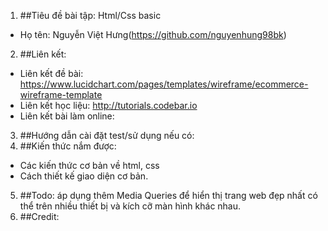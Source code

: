 1. ##Tiêu đề bài tập: Html/Css basic
* Họ tên: Nguyễn Việt Hưng(https://github.com/nguyenhung98bk)
2. ##Liên kết:
* Liên kết đề bài: https://www.lucidchart.com/pages/templates/wireframe/ecommerce-wireframe-template
* Liên kết học liệu: http://tutorials.codebar.io
* Liên kết bài làm online:
3. ##Hướng dẫn cài đặt test/sử dụng nếu có:
4. ##Kiến thức nắm được:
* Các kiến thức cơ bản về html, css
* Cách thiết kế giao diện cơ bản.
5. ##Todo: áp dụng thêm Media Queries để hiển thị trang web đẹp nhất có thể trên nhiều thiết bị và kích cỡ màn hình khác nhau.
6. ##Credit: